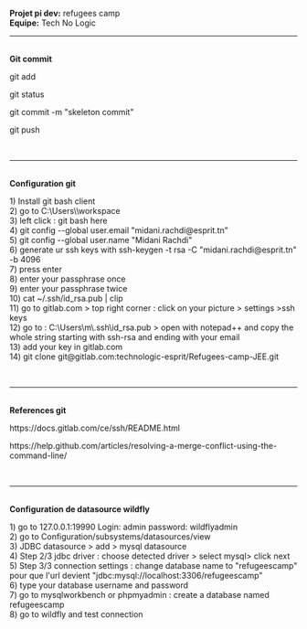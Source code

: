<strong> Projet pi dev:</strong>  refugees camp <br>
<strong> Equipe:</strong> Tech No Logic <br>
<hr><br>
<strong> Git commit  </strong><br>
<p>git add <file_name></p>
<p>git status</p>
<p>git commit -m "skeleton commit"</p>
<p>git push</p><br>
<hr><br>
<strong> Configuration git </strong><br>
<p>
1) Install git bash client <br> 
2) go to C:\Users\<your_username>\workspace <br>
3) left click : git bash here <br>
4) git config --global user.email "midani.rachdi@esprit.tn" <br>
5) git config --global user.name "Midani Rachdi" <br>
6) generate ur ssh keys with 
ssh-keygen -t rsa -C "midani.rachdi@esprit.tn" -b 4096<br>
7) press enter<br>
8) enter your passphrase once<br>
9) enter your passphrase twice<br>
10) cat ~/.ssh/id_rsa.pub | clip<br>
11) go to gitlab.com > top right corner : click on your picture 
> settings >ssh keys<br>
12) go to : C:\Users\m\.ssh\id_rsa.pub > open with notepad++ 
and copy the whole string starting with ssh-rsa
and ending with your email<br>
13) add your key in gitlab.com  <br>
14) git clone git@gitlab.com:technologic-esprit/Refugees-camp-JEE.git <br>
</p><br>
<hr><br>
<strong> References git </strong><br>
<p>https://docs.gitlab.com/ce/ssh/README.html</p>
<p>https://help.github.com/articles/resolving-a-merge-conflict-using-the-command-line/</p><br>
<hr><br>
<strong> Configuration de datasource wildfly </strong><br>
<p>1) go to 127.0.0.1:19990  Login:  admin  password: wildflyadmin<br>
2) go to Configuration/subsystems/datasources/view<br>
3) JDBC datasource > add > mysql datasource<br>
4) Step 2/3 jdbc driver : choose detected driver > select mysql> click next <br>
5) Step 3/3 connection settings : change database name to "refugeescamp"  pour que l'url devient 
"jdbc:mysql://localhost:3306/refugeescamp"<br>
6) type your database username and password <br>
7) go to mysqlworkbench or phpmyadmin : create a database named refugeescamp <br>
8) go to wildfly and test connection </p> 

